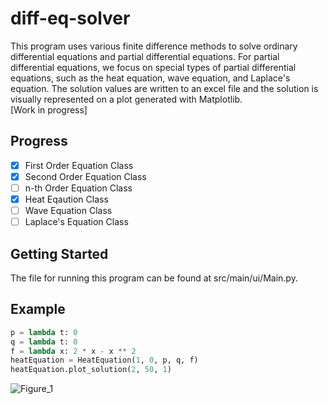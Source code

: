 # diff-eq-solver

This program uses various finite difference methods to solve ordinary differential equations and partial differential 
equations. For partial differential equations, we focus on special types of partial differential equations, such as the heat equation, wave equation, and Laplace's equation. The solution values are written to an excel file and the solution is visually represented on a plot generated with Matplotlib. <br>
[Work in progress]

## Progress
- [x] First Order Equation Class
- [x] Second Order Equation Class
- [ ] n-th Order Equation Class
- [x] Heat Eqaution Class
- [ ] Wave Equation Class
- [ ] Laplace's Equation Class

## Getting Started

The file for running this program can be found at src/main/ui/Main.py. 

## Example
```python
p = lambda t: 0
q = lambda t: 0
f = lambda x: 2 * x - x ** 2
heatEquation = HeatEquation(1, 0, p, q, f)
heatEquation.plot_solution(2, 50, 1)
```
![Figure_1](https://user-images.githubusercontent.com/46363213/70382868-26dabb80-1918-11ea-91ef-ea636704b5ac.png)


